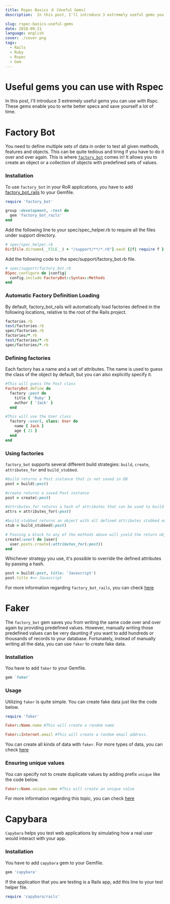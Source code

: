 ```yaml
---
title: Rspec Basics ③ (Useful Gems)
description:  In this post, I'll introduce 3 extremely useful gems you can use with Rspc. These gems enable you to write better specs and save yourself a lot of time.You need to define multiple sets of data in order to test all the given methods, features and objects. This can be quite tedious and tiring if you have to do it over and over again. This is where factory_bot comes in! It allows you to create an object or a collection of objects with predefined sets of values.

slug: rspec-basics-useful-gems
date: 2018-09-21
language: english
cover: ./cover.png
tags: 
  - Rails
  - Ruby
  - Rspec
  - Gem
---
```

# Useful gems you can use with Rspec

In this post, I'll introduce 3 extremely useful gems you can use with Rspc. These gems enable you to write better specs and save yourself a lot of time.

# Factory Bot

You need to define multiple sets of data in order to test all given methods, features and objects. This can be quite tedious and tiring if you have to do it over and over again. This is where [`factory_bot`](https://github.com/thoughtbot/factory_bot) comes in! It allows you to create an object or a collection of objects with predefined sets of values.

### Installation

To use `factory_bot` in your RoR applications, you have to add [factory_bot_rails](https://github.com/thoughtbot/factory_bot_rails) to your Gemfile.

```Ruby
require 'factory_bot'

group :development, :test do
  gem 'factory_bot_rails'
end
```

Add the following line to your spec/spec_helper.rb to require all the files under support directory.

```ruby
# spec/spec_helper.rb
Dir[File.dirname(__FILE__) + "/support/**/*.rb"].each {|f| require f }
```

Add the following code to the spec/support/factory_bot.rb file.

```Ruby
# spec/support/factory_bot.rb
RSpec.configure do |config|
  config.include FactoryBot::Syntax::Methods
end
```

### Automatic Factory Definition Loading

By default, factory_bot_rails will automatically load factories defined in the following locations, relative to the root of the Rails project.

```Ruby
factories.rb
test/factories.rb
spec/factories.rb
factories/*.rb
test/factories/*.rb
spec/factories/*.rb
```

### Defining factories

Each factory has a name and a set of attributes. The name is used to guess the class of the object by default, but you can also explicitly specify it.

```Ruby
#This will guess the Post class
FactoryBot.define do
  factory :post do
    title { 'Ruby' }
    author { 'Jack' }
  end

#This will use the User class
  factory :user1, class: User do
    name { Jack }
    age { 21 }
  end
end
```

### Using factories

`factory_bot` supports several different build strategies: `build`, `create`, `attributes_for` and `build_stubbed`.

```Ruby
#build returns a Post instance that is not saved in DB
post = build(:post)

#create returns a saved Post instance
post = create(:post)

#attributes_for returns a hash of attributes that can be used to build a Post instance
attrs = attributes_for(:post)

#build_stubbed returns an object with all defined attributes stubbed out.
stub = build_stubbed(:post)

# Passing a block to any of the methods above will yield the return object
create(:user) do |user|
  user.posts.create(:attributes_for(:post))
end
```

Whichever strategy you use, it's possible to override the defined attributes by passing a hash.

```Ruby
post = build(:post, title: 'Javascript')
post.title #=> Javascript
```

For more information regarding `factory_bot_rails`, you can check [here](https://www.rubydoc.info/gems/factory_bot/file/GETTING_STARTED.md)

# Faker

The `factory_bot` gem saves you from writing the same code over and over again by providing predefined values. However, manually writing those predefined values can be very daunting if you want to add hundreds or thousands of records to your database. Fortunately, instead of manually writing all the data, you can use `faker` to create fake data.

### Installation

You have to add `faker` to your Gemfile.

```Ruby
gem `faker`
```

### Usage

Utilizing `faker` is quite simple.
You can create fake data just like the code below.

```Ruby
require 'faker'

Faker::Name.name #This will create a random name

Faker::Internet.email #This will create a random email address.
```

You can create all kinds of data with `faker`. For more types of data, you can check [here](https://github.com/stympy/faker)

### Ensuring unique values

You can specify not to create duplicate values by adding prefix `unique` like the code below.

```Ruby
Faker::Name.unique.name #This will create an unique value
```

For more information regarding this topic, you can check [here](https://github.com/stympy/faker)

# Capybara

`Capybara` helps you test web applications by simulating how a real user would interact with your app.

### Installation

You have to add `capybara` gem to your Gemfile.

```Ruby
gem 'capybara'
```

If the application that you are testing is a Rails app, add this line to your test helper file.

```Ruby
require 'capybara/rails'
```
